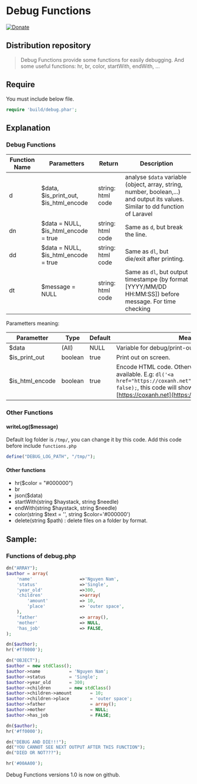 # Debug Functions
[![Donate](https://www.wiauk.org/wp-content/uploads/2017/07/Donate-Box_goodwill.png)](https://www.paypal.me/ngocnam)

## Distribution repository

> Debug Functions provide some functions for easily debugging. And some useful functions: hr, br, color, startWith, endWith, ...

## Require
You must include below file.

```php
require 'build/debug.phar';
```

## Explanation

### Debug Functions

|Function Name|Parametters|Return|Description|
|-----|-----|-----|-----|
|d|$data, $is_print_out, $is_html_encode|string: html code|analyse `$data` variable (object, array, string, number, boolean,...) and output its values. Similar to dd function of Laravel|
|dn|$data = NULL, $is_html_encode = true|string: html code|Same as `d`, but break the line.|
|dd|$data = NULL, $is_html_encode = true|string: html code|Same as `dl`, but die/exit after printing.|
|dt|$message = NULL|string: html code|Same as `dl`, but output timestampe (by format [YYYY/MM/DD HH:MM:SS]) before message. For time checking|

Parametters meaning:

|Parametter|Type|Default|Meaning|
|-----|-----|-----|-----|
|$data|(All)|NULL|Variable for debug/print-out on screen.|
|$is_print_out|boolean|true|Print out on screen.|
|$is_html_encode|boolean|true|Encode HTML code. Otherwise HTML code will available. E.g: `dl('<a href="https://coxanh.net">https://coxanh.net</a>', false);`, this code will show a link like this [https://coxanh.net](https://coxanh.net)|

### Other Functions
#### writeLog($message)
Default log folder is `/tmp/`, you can change it by this code. Add this code before include `functions.php`

```php
define("DEBUG_LOG_PATH", "/tmp/");
```

#### Other functions
+ hr($color = "#000000")
+ br
+ json($data)
+ startWith(string $haystack, string $needle)
+ endWith(string $haystack, string $needle)
+ color(string $text = '', string $color='#000000')
+ delete(string $path) : delete files on a folder by format.

## Sample:

### Functions of debug.php

```php
dn("ARRAY");
$author = array(
    'name'                  =>'Nguyen Nam',
    'status'                =>'Single',
    'year_old'              =>300,
    'children'              =>array(
        'amount'            => 10,
        'place'             => 'outer space',
    ),
    'father'                => array(),
    'mother'                => NULL,
    'has_job'               => FALSE,
);

dn($author);
hr('#ff0000');

dn("OBJECT");
$author = new stdClass();
$author->name           = 'Nguyen Nam';
$author->status         = 'Single';
$author->year_old       = 300;
$author->children       = new stdClass()
$author->children->amount       = 10;
$author->children->place        = 'outer space';
$author->father                 = array();
$author->mother                 = NULL;
$author->has_job                = FALSE;

dn($author);
hr('#ff0000');

dn("DEBUG AND DIE!!!");
dd("YOU CANNOT SEE NEXT OUTPUT AFTER THIS FUNCTION");
dn("DIED OR NOT???");

hr('#00AA00');
```

Debug Functions versions 1.0 is now on github.
